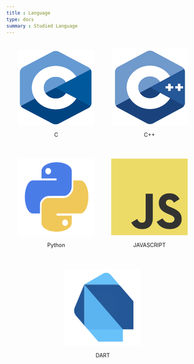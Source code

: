 ```yaml
---
title : Language
type: docs
summary : Studied Language
---
```


<div style="text-align: center;">
    <div style="display: inline-block; margin: 20px;">
        <img src='./C_lang.png' alt='C' width="200" height="200"/>
        <p>C</p>
    </div>
    <div style="display: inline-block; margin: 20px;">
        <img src='./C_plus.png' alt='C++' width="200" height="200"/>
        <p>C++</p>
    </div>
    <div style="display: inline-block; margin: 20px;">
        <img src='./Python_lang.png' alt='파이썬' width="200" height="200"/>
        <p>Python</p>
    </div>
    <div style="display: inline-block; margin: 20px;">
        <img src='./js.png' alt='자바스크립트' width="200" height="200"/>
        <p>JAVASCRIPT</p>
    </div>
    <div style="display: inline-block; margin: 20px;">
        <img src='./dart.png' alt='다트' width="200" height="200"/>
        <p>DART</p>
    </div>
</div>
